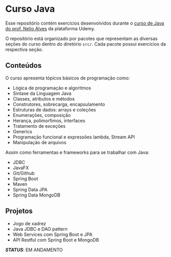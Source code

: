 # Curso Java

Esse repositório contém exercícios desenvolvidos durante o [curso de Java do prof. Nelio Alves](https://www.udemy.com/course/java-curso-completo/) da plataforma Udemy.

O repositório está organizado por pacotes que representam as diversas seções do curso dentro do diretório `src/`. Cada pacote possui exercícios da respectiva seção.

## Conteúdos
O curso apresenta tópicos básicos de programação como:

- Lógica de programação e algoritmos
- Sintaxe da Linguagem Java
- Classes, atributos e métodos
- Construtores, sobrecarga, encapsulamento
- Estruturas de dados: arrays e coleções
- Enumerações, composição
- Herança, polimorfimos, interfaces
- Tratamento de exceções
- Generics
- Programação funcional e expressões lambda, Stream API
- Manipulação de arquivos

Assim como ferramentas e frameworks para se trabalhar com Java:

- JDBC
- JavaFX
- Git/Github
- Spring Boot
- Maven
- Spring Data JPA
- Spring Data MongoDB


## Projetos
- Jogo de xadrez
- Java JDBC e DAO pattern
- Web Services com Spring Boot e JPA
- API Restful com Spring Boot e MongoDB

_**STATUS**_: EM ANDAMENTO 
